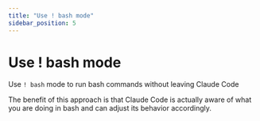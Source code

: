 ```yaml
---
title: "Use ! bash mode"
sidebar_position: 5
---
```

    
# Use ! bash mode

Use `! bash` mode to run bash commands without leaving Claude Code

The benefit of this approach is that Claude Code is actually aware of what you are doing in bash and can adjust its behavior accordingly.
